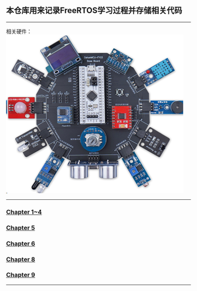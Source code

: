 ## 本仓库用来记录FreeRTOS学习过程并存储相关代码
---
相关硬件：    
![DShanMCU-F103开发板](./doc/fig/01_dshanmuc-f103.png)


---
###  [Chapter 1~4](./doc/Chapter1-4.md)
###  [Chapter 5](./doc/Chapter5.md)  
###  [Chapter 6](./doc/Chapter6.md)
###  [Chapter 8](./doc/Chapter8.md)
###  [Chapter 9](./doc/Chapter9.md)
---
